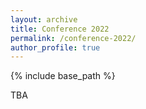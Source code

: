 ```yaml
---
layout: archive
title: Conference 2022
permalink: /conference-2022/
author_profile: true
---
```



{% include base_path %}

TBA


